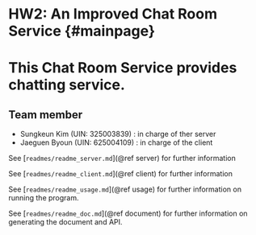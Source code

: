 HW2: An Improved Chat Room Service {#mainpage}
===================================

This __Chat Room Service__ provides chatting service.
====================================================================

Team member
--------------
- Sungkeun Kim (UIN: 325003839) : in charge of ther server
- Jaeguen Byoun (UIN: 625004109) : in charge of the client

 See [`readmes/readme_server.md`](@ref server) for further information

 See [`readmes/readme_client.md`](@ref client) for further information

 See [`readmes/readme_usage.md`](@ref usage) for further information on running the program.

 See [`readmes/readme_doc.md`](@ref document) for further information on generating the document and API.


